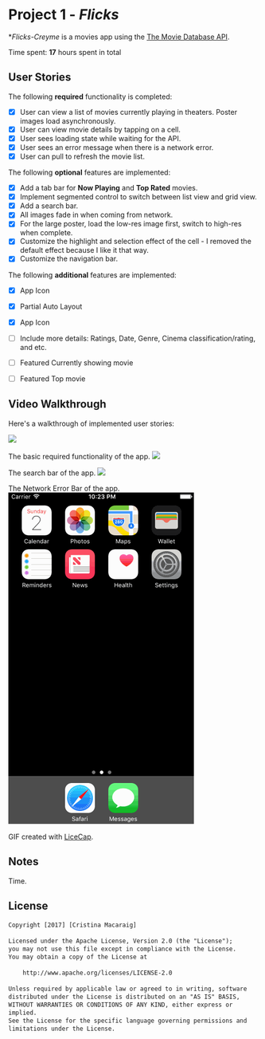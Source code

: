 # Project 1 - *Flicks*

**Flicks-Creyme* is a movies app using the [The Movie Database API](http://docs.themoviedb.apiary.io/#).

Time spent: **17** hours spent in total

## User Stories

The following **required** functionality is completed:

- [x] User can view a list of movies currently playing in theaters. Poster images load asynchronously.
- [x] User can view movie details by tapping on a cell.
- [x] User sees loading state while waiting for the API.
- [x] User sees an error message when there is a network error.
- [x] User can pull to refresh the movie list.

The following **optional** features are implemented:

- [x] Add a tab bar for **Now Playing** and **Top Rated** movies.
- [x] Implement segmented control to switch between list view and grid view.
- [x] Add a search bar.
- [x] All images fade in when coming from network.
- [x] For the large poster, load the low-res image first, switch to high-res when complete.
- [x] Customize the highlight and selection effect of the cell - I removed the default effect because I like it that way.
- [x] Customize the navigation bar.

The following **additional** features are implemented:

- [x] App Icon
- [x] Partial Auto Layout
- [x] App Icon
- [ ] Include more details: Ratings, Date, Genre, Cinema classification/rating, and etc.
- [ ] Featured Currently showing movie
- [ ] Featured Top movie


## Video Walkthrough

Here's a walkthrough of implemented user stories:

<img src='https://cloud.githubusercontent.com/assets/20750697/24596682/a1d5b172-17f5-11e7-8560-adea31b2352f.jpeg' />

The basic required functionality of the app.
<img src='https://github.com/creyme/Flicks-Creyme/blob/master/Flicks-features.gif?raw=true' />

The search bar of the app.
<img src='https://github.com/creyme/Flicks-Creyme/blob/master/Flicks-search.gif?raw=true' />

The Network Error Bar of the app.
<img src='https://github.com/creyme/Flicks-Creyme/blob/master/Flicks-networkerrorAlert.gif?raw=true' />


GIF created with [LiceCap](http://www.cockos.com/licecap/).

## Notes

Time.

## License

    Copyright [2017] [Cristina Macaraig]

    Licensed under the Apache License, Version 2.0 (the "License");
    you may not use this file except in compliance with the License.
    You may obtain a copy of the License at

        http://www.apache.org/licenses/LICENSE-2.0

    Unless required by applicable law or agreed to in writing, software
    distributed under the License is distributed on an "AS IS" BASIS,
    WITHOUT WARRANTIES OR CONDITIONS OF ANY KIND, either express or implied.
    See the License for the specific language governing permissions and
    limitations under the License.
